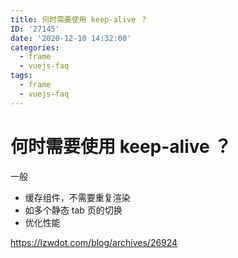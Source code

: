 ```yaml
---
title: 何时需要使用 keep-alive ？
ID: '27145'
date: '2020-12-10 14:32:00'
categories:
  - frame
  - vuejs-faq
tags:
  - frame
  - vuejs-faq
---
```


# 何时需要使用 keep-alive ？

一般

- 缓存组件，不需要重复渲染
- 如多个静态 tab 页的切换
- 优化性能

https://lzwdot.com/blog/archives/26924
 
 
 
 
 
 
 
 
 
 
 
 
 
 
 
 
 
 
 
 
 
 
 
 
